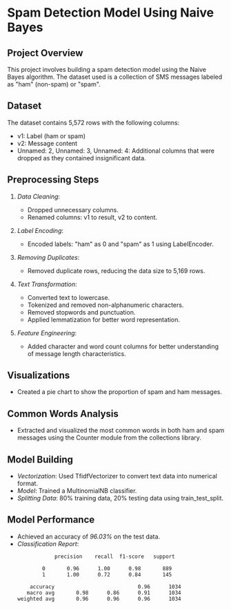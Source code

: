 # Spam Detection Model Using Naive Bayes

## Project Overview
This project involves building a spam detection model using the Naive Bayes algorithm. The dataset used is a collection of SMS messages labeled as "ham" (non-spam) or "spam".

## Dataset
The dataset contains 5,572 rows with the following columns:
- v1: Label (ham or spam)
- v2: Message content
- Unnamed: 2, Unnamed: 3, Unnamed: 4: Additional columns that were dropped as they contained insignificant data.

## Preprocessing Steps
1. *Data Cleaning*:
   - Dropped unnecessary columns.
   - Renamed columns: v1 to result, v2 to content.

2. *Label Encoding*:
   - Encoded labels: "ham" as 0 and "spam" as 1 using LabelEncoder.

3. *Removing Duplicates*:
   - Removed duplicate rows, reducing the data size to 5,169 rows.

4. *Text Transformation*:
   - Converted text to lowercase.
   - Tokenized and removed non-alphanumeric characters.
   - Removed stopwords and punctuation.
   - Applied lemmatization for better word representation.

5. *Feature Engineering*:
   - Added character and word count columns for better understanding of message length characteristics.

## Visualizations
- Created a pie chart to show the proportion of spam and ham messages.

## Common Words Analysis
- Extracted and visualized the most common words in both ham and spam messages using the Counter module from the collections library.

## Model Building
- *Vectorization*: Used TfidfVectorizer to convert text data into numerical format.
- *Model*: Trained a MultinomialNB classifier.
- *Splitting Data*: 80% training data, 20% testing data using train_test_split.

## Model Performance
- Achieved an accuracy of *96.03%* on the test data.
- *Classification Report*:
  ```plaintext
              precision    recall  f1-score   support

          0       0.96      1.00      0.98       889
          1       1.00      0.72      0.84       145

      accuracy                           0.96      1034
     macro avg       0.98      0.86      0.91      1034
  weighted avg       0.96      0.96      0.96      1034

